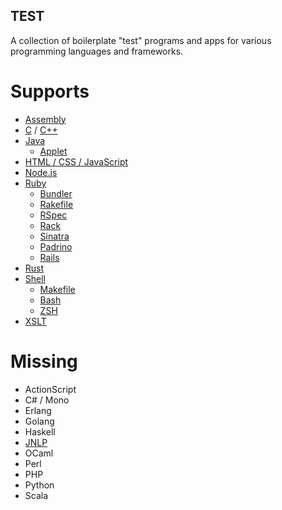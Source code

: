 TEST
----

A collection of boilerplate "test" programs and apps for various programming
languages and frameworks.

Supports
========

* [Assembly](asm)
* [C](c) / [C++](cpp)
* [Java](java)
  * [Applet](java/applet)
* [HTML / CSS / JavaScript](html)
* [Node.js](node.js)
* [Ruby](ruby)
  * [Bundler](ruby/bundler)
  * [Rakefile](ruby/Rakefile)
  * [RSpec](ruby/rspec)
  * [Rack](ruby/rack)
  * [Sinatra](ruby/sinatra)
  * [Padrino](ruby/padrino)
  * [Rails](ruby/rails)
* [Rust](rust)
* [Shell](shell)
  * [Makefile](shell/Makefile)
  * [Bash](shell/bash)
  * [ZSH](shell/zsh)
* [XSLT](xslt)

Missing
=======

* ActionScript
* C# / Mono
* Erlang
* Golang
* Haskell
* [JNLP](http://docs.oracle.com/javase/tutorial/deployment/applet/deployingApplet.html)
* OCaml
* Perl
* PHP
* Python
* Scala
